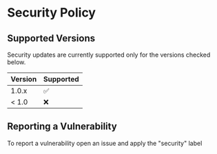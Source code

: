 # Security Policy

## Supported Versions

Security updates are currently supported only for the versions checked below.

| Version | Supported          |
| ------- | ------------------ |
| 1.0.x   | :white_check_mark: |
| < 1.0   | :x:                |

## Reporting a Vulnerability

To report a vulnerability open an issue and apply the "security" label
